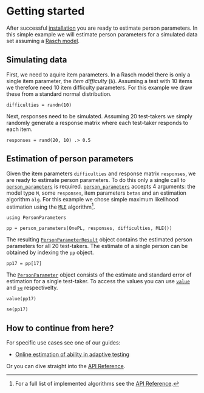 # Getting started

After successful [installation](/index#installation) you are ready to estimate person parameters.
In this simple example we will estimate person parameters for a simulated data set assuming a [Rasch model](https://en.wikipedia.org/wiki/Rasch_model).

## Simulating data
First, we need to aquire item parameters.
In a Rasch model there is only a single item parameter, the *item difficulty* (`b`). 
Assuming a test with 10 items we therefore need 10 item difficulty parameters. 
For this example we draw these from a standard normal distribution.

```@example getting-started
difficulties = randn(10)
```

Next, responses need to be simulated. 
Assuming 20 test-takers we simply randomly generate a response matrix where each test-taker responds to each item.

```@example getting-started
responses = rand(20, 10) .> 0.5
```

## Estimation of person parameters
Given the item parameters `difficulties` and response matrix `responses`, we are ready to estimate person parameters.
To do this only a single call to [`person_parameters`](@ref) is required. 
[`person_parameters`](@ref) accepts 4 arguments: the model type `M`, some `responses`, item parameters `betas` and an estimation algorithm `alg`. 
For this example we chose simple maximum likelihood estimation using the [`MLE`](@ref) algorithm[^1].

```@example getting-started
using PersonParameters

pp = person_parameters(OnePL, responses, difficulties, MLE())
```

The resulting [`PersonParameterResult`](@ref) object contains the estimated person parameters for all 20 test-takers.
The estimate of a single person can be obtained by indexing the `pp` object.

```@example getting-started
pp17 = pp[17]
```

The [`PersonParameter`](@ref) object consists of the estimate and standard error of estimation for a single test-taker. 
To access the values you can use [`value`](@ref) and [`se`](@ref) respectivelty.

```@example getting-started
value(pp17)
```

```@example getting-started
se(pp17)
```

## How to continue from here?
For specific use cases see one of our guides: 

- [Online estimation of ability in adaptive testing](/guides/adaptive-testing)

Or you can dive straight into the [API Reference](/api).

[^1]: For a full list of implemented algorithms see the [API Reference](/api#types).
